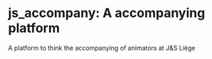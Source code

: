 # js_accompany: A accompanying platform
A platform to think the accompanying of animators at J&amp;S Liège
